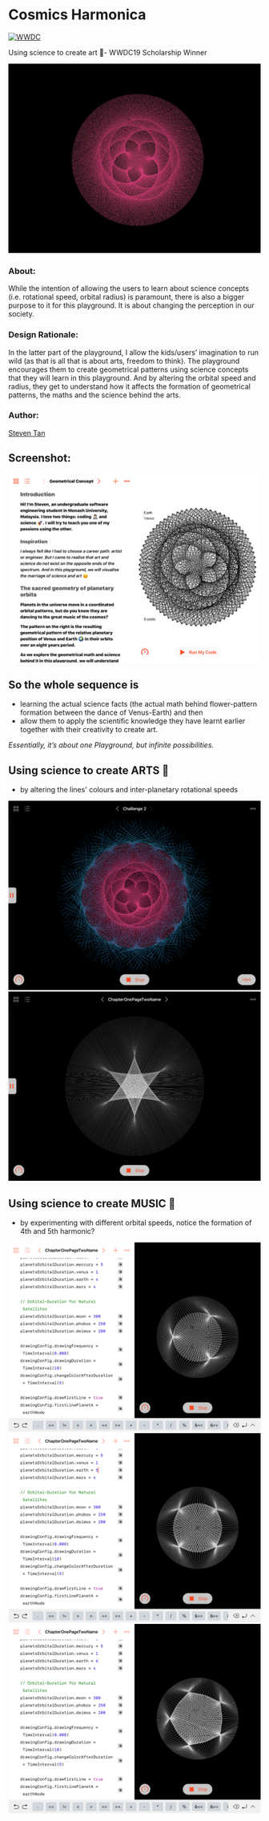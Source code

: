 # Cosmics Harmonica

[![WWDC](https://img.shields.io/badge/WWDC%20Scholarship-Winner-4099FF.svg)](https://developer.apple.com/wwdc)

Using science to create art 🎨- WWDC19 Scholarship Winner

![title](screenshots/readme1.jpg)


### About:

While the intention of allowing the users to learn about science concepts (i.e. rotational speed, orbital radius) is paramount, there is also a bigger purpose to it for this playground. It is about changing the perception in our society.

### Design Rationale:

In the latter part of the playground, I allow the kids/users’ imagination to run wild (as that is all that is about arts, freedom to think). The playground encourages them to create geometrical patterns using science concepts that they will learn in this playground. And by altering the orbital speed and radius, they get to understand how it affects the formation of geometrical patterns, the maths and the science behind the arts.

### Author:
[Steven Tan](https://github.com/StevenTan)

## Screenshot:

![title](screenshots/readme2.PNG)

## So the whole sequence is 
* learning the actual science facts (the actual math behind flower-pattern formation between the dance of Venus-Earth) and then 
* allow them to apply the scientific knowledge they have learnt earlier together with their creativity to create art. 

*Essentially, it’s about one Playground, but infinite possibilities.*


## Using science to create ARTS 🎨
* by altering the lines' colours and inter-planetary rotational speeds

![title](screenshots/readme3.PNG)
![title](screenshots/readme7.PNG)

## Using science to create MUSIC 🎼
* by experimenting with different orbital speeds, notice the formation of 4th and 5th harmonic?

![title](screenshots/readme6.PNG)
![title](screenshots/readme5.PNG)
![title](screenshots/readme8.PNG)





